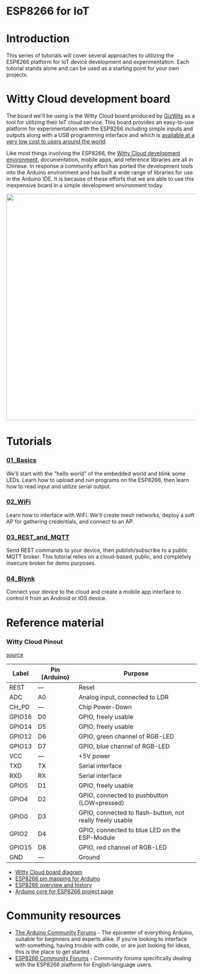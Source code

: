 # ESP8266 for IoT
# Introduction
This series of tutorials will cover several approaches to utilizing the ESP8266 platform for IoT device development and experimentation.  Each tutorial stands alone and can be used as a starting point for your own projects.

# Witty Cloud development board
The board we'll be using is the Witty Cloud board produced by [GizWits](http://www.gizwits.com/) as a tool for utilizing their IoT cloud service.  This board provides an easy-to-use platform for experimentation with the ESP8266 including simple inputs and outputs along with a USB programming  interface and which is [available at a very low cost to users  around the world](http://www.aliexpress.com/wholesale?catId=0&SearchText=Witty+cloud+Development+Board).

Like most things involving the ESP8266, the [Witty Cloud development environment](http://site.gizwits.com/zh-cn/developer/), documentation, mobile apps, and reference libraries are all in Chinese.  In response a community effort has ported the development tools into the Arduino environment and has built a wide range of libraries for use in the Arduino IDE.  It is because of these efforts that we are able to use this inexpensive board in a simple development environment today.

<img src="https://github.com/aderusha/IoTWM-ESP8266/blob/master/Images/WittyCloudBoard.jpg" width="600">

# Tutorials
### [01_Basics](../01_Basics)
We'll start with the "hello world" of the embedded world and blink some LEDs.  Learn how to upload and run programs on the ESP8266, then learn how to read input and utilize serial output.

### [02_WiFi](../02_WiFi)
Learn how to interface with WiFi.  We'll create mesh networks, deploy a soft AP for gathering credentials, and connect to an AP.

### [03_REST_and_MQTT](../03_REST_and_MQTT)
Send REST commands to your device, then publish/subscribe to a public MQTT broker.  This tutorial relies on a cloud-based, public, and completely insecure broker for demo purposes.

### [04_Blynk](../04_Blynk)
Connect your device to the cloud and create a mobile app interface to control it from an Android or IOS device.

# Reference material
### Witty Cloud Pinout
*[source](http://www.schatenseite.de/en/2016/04/22/esp8266-witty-cloud-module/)*

| Label | Pin (Arduino) | Purpose |
| --- | --- | --- |
| REST | — | Reset |
| ADC | A0 | Analog input, connected to LDR |
| CH_PD | — | Chip Power-Down |
| GPIO16 | D0 | GPIO, freely usable |
| GPIO14 | D5 | GPIO, freely usable |
| GPIO12 | D6 | GPIO, green channel of RGB-LED |
| GPIO13 | D7 | GPIO, blue channel of RGB-LED |
| VCC | — | +5V power |
| TXD | TX | Serial interface |
| RXD | RX | Serial interface |
| GPIO5 | D1 | GPIO, freely usable |
| GPIO4 | D2 | GPIO, connected to pushbutton (LOW=pressed) |
| GPIO0 | D3 | GPIO, connected to flash-button, not really freely usable |
| GPIO2 | D4 | GPIO, connected to blue LED on the ESP-Module |
| GPIO15 | D8 | GPIO, red channel of RGB-LED |
| GND | — | Ground |


* [Witty Cloud board diagram](https://github.com/aderusha/IoTWM-ESP8266/blob/master/Images/WittyCloudBoard.jpg)
* [ESP8266 pin mapping for Arduino](https://github.com/esp8266/Arduino/blob/master/variants/nodemcu/pins_arduino.h#L31-47)
* [ESP8266 overview and history](https://en.wikipedia.org/wiki/ESP8266)
* [Arduino core for ESP8266 project page](https://github.com/esp8266/Arduino)

# Community resources
* [The Arduino Community Forums](https://forum.arduino.cc/) - The epicenter of everything Arduino, suitable for beginners and experts alike.  If you're looking to interface with something, having trouble with code, or are just looking for ideas, this is the place to get started.
* [ESP8266 Community Forums](http://www.esp8266.com/) - Community forums specifically dealing with the ESP8266 platform for English-language users.

